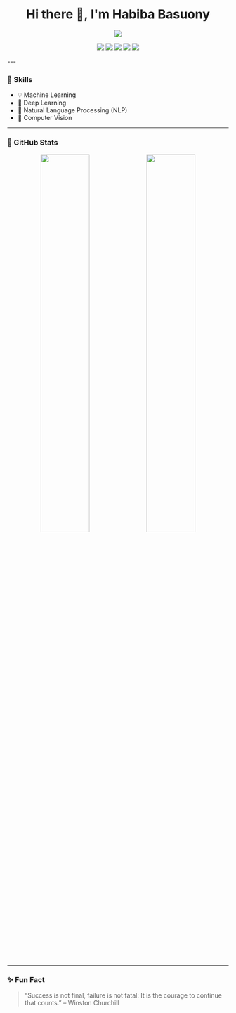 <h1 align="center">Hi there 👋, I'm Habiba Basuony</h1>

<p align="center">
  <img src="https://readme-typing-svg.demolab.com/?lines=Machine+Learning+Engineer;NLP+%7C+Computer+Vision+Developer;Always+learning+new+things!&center=true&width=440&height=45&color=58A6FF&vCenter=true&pause=1000&size=22" />
</p>

<p align="center">
  <a href="https://github.com/habiba-basuony">
    <img src="https://hits.seeyoufarm.com/api/count/incr/badge.svg?url=https://github.com/habiba-basuony&count_bg=%2379C83D&title_bg=%23555555&icon=&icon_color=%23E7E7E7&title=Profile+Views&edge_flat=false"/>
  </a>
  <a href="https://www.linkedin.com/">
    <img src="https://img.shields.io/badge/-LinkedIn-blue?style=flat&logo=Linkedin&logoColor=white"/>
  </a>
  <a href="https://www.instagram.com/_habiba_ahmed_0?igsh=MWY2NnRqYzhoMXgyeA==">
    <img src="https://img.shields.io/badge/-Instagram-purple?logo=instagram&logoColor=white"/>
  </a>
  <a href="mailto:0habibaahmed@gmail.com">
    <img src="https://img.shields.io/badge/-Gmail-c14438?style=flat&logo=Gmail&logoColor=white"/>
  </a>
  <a href="https://github.com/habiba-basuony">
    <img src="https://img.shields.io/github/followers/habiba-basuony?label=Follow&style=social"/>
  </a>
</p>
---

### 🧠 Skills

- 💡 Machine Learning  
- 🤖 Deep Learning  
- 🧾 Natural Language Processing (NLP)  
- 📸 Computer Vision  

---

### 🚀 GitHub Stats

<p align="center">
  <img src="https://github-readme-stats.vercel.app/api?username=habiba-basuony&show_icons=true&theme=radical" width="47%" />
  <img src="https://github-readme-streak-stats.herokuapp.com/?user=habiba-basuony&theme=radical" width="47%"/>
</p>

---

### ✨ Fun Fact

> “Success is not final, failure is not fatal: It is the courage to continue that counts.” – Winston Churchill
